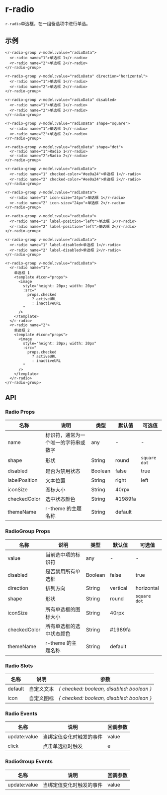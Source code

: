 # r-radio

`r-radio`单选框，在一组备选项中进行单选。

## 示例

```vue
<r-radio-group v-model:value="radioData">
  <r-radio name="1">单选框 1</r-radio>
  <r-radio name="2">单选框 2</r-radio>
</r-radio-group>

<r-radio-group v-model:value="radioData" direction="horizontal">
  <r-radio name="1">单选框 1</r-radio>
  <r-radio name="2">单选框 2</r-radio>
</r-radio-group>

<r-radio-group v-model:value="radioData" disabled>
  <r-radio name="1">单选框 1</r-radio>
  <r-radio name="2">单选框 2</r-radio>
</r-radio-group>

<r-radio-group v-model:value="radioData" shape="square">
  <r-radio name="1">单选框 1</r-radio>
  <r-radio name="2">单选框 2</r-radio>
</r-radio-group>

<r-radio-group v-model:value="radioData" shape="dot">
  <r-radio name="1">Radio 1</r-radio>
  <r-radio name="2">Radio 2</r-radio>
</r-radio-group>

<r-radio-group v-model:value="radioData">
  <r-radio name="1" checked-color="#ee0a24">单选框 1</r-radio>
  <r-radio name="2" checked-color="#ee0a24">单选框 2</r-radio>
</r-radio-group>

<r-radio-group v-model:value="radioData">
  <r-radio name="1" icon-size="24px">单选框 1</r-radio>
  <r-radio name="2" icon-size="24px">单选框 2</r-radio>
</r-radio-group>

<r-radio-group v-model:value="radioData">
  <r-radio name="1" label-position="left">单选框 1</r-radio>
  <r-radio name="2" label-position="left">单选框 2</r-radio>
</r-radio-group>

<r-radio-group v-model:value="radioData">
  <r-radio name="1" label-disabled>单选框 1</r-radio>
  <r-radio name="2" label-disabled>单选框 2</r-radio>
</r-radio-group>

<r-radio-group v-model:value="radioData">
  <r-radio name="1">
    单选框 1
    <template #icon="props">
      <image
        style="height: 20px; width: 20px"
        :src="
          props.checked
            ? activeURL
            : inactiveURL 
        "
      />
    </template>
  </r-radio>
  <r-radio name="2">
    单选框 2
    <template #icon="props">
      <image
        style="height: 20px; width: 20px"
        :src="
          props.checked
            ? activeURL
            : inactiveURL
        "
      />
    </template>
  </r-radio>
</r-radio-group>
```

## API

### Radio Props

| 名称          | 说明                                 | 类型    | 默认值   | 可选值         |
| ------------- | ------------------------------------ | ------- | -------- | -------------- |
| name          | 标识符，通常为一个唯一的字符串或数字 | any     | -        | -              |
| shape         | 形状                                 | String  | round    | `square` `dot` |
| disabled      | 是否为禁用状态                       | Boolean | false    | true           |
| labelPosition | 文本位置                             | String  | right    | left           |
| iconSize      | 图标大小                             | String  | 40rpx    |                |
| checkedColor  | 选中状态颜色                         | String  | \#1989fa |                |
| themeName     | r-theme 的主题名称                   | String  | default  |                |

### RadioGroup Props

| 名称         | 说明                     | 类型    | 默认值   | 可选值         |
| ------------ | ------------------------ | ------- | -------- | -------------- |
| value        | 当前选中项的标识符       | any     | -        | -              |
| disabled     | 是否禁用所有单选框       | Boolean | false    | true           |
| direction    | 排列方向                 | String  | vertical | horizontal     |
| shape        | 形状                     | String  | round    | `square` `dot` |
| iconSize     | 所有单选框的图标大小     | String  | 40rpx    |                |
| checkedColor | 所有单选框的选中状态颜色 | String  | \#1989fa |                |
| themeName    | r-theme 的主题名称       | String  | default  |                |

### Radio Slots

| 名称    | 说明       | 参数                                      |
| ------- | ---------- | ----------------------------------------- |
| default | 自定义文本 | _{ checked: boolean, disabled: boolean }_ |
| icon    | 自定义图标 | _{ checked: boolean, disabled: boolean }_ |

### Radio Events

| 名称         | 说明                     | 回调参数 |
| ------------ | ------------------------ | -------- |
| update:value | 当绑定值变化时触发的事件 | value    |
| click        | 点击单选框时触发         | e        |

### RadioGroup Events

| 名称         | 说明                     | 回调参数 |
| ------------ | ------------------------ | -------- |
| update:value | 当绑定值变化时触发的事件 | value    |
